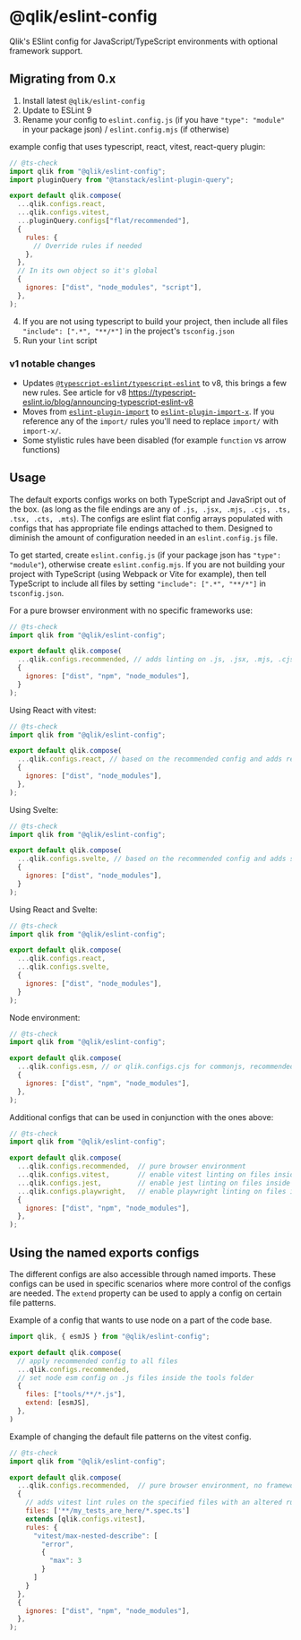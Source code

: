 <!-- prettier-ignore-start -->
# @qlik/eslint-config

Qlik's ESlint config for JavaScript/TypeScript environments with optional framework support.

## Migrating from 0.x

1. Install latest `@qlik/eslint-config`
2. Update to ESLint 9
3. Rename your config to `eslint.config.js` (if you have `"type": "module"` in your package json) / `eslint.config.mjs` (if otherwise)

example config that uses typescript, react, vitest, react-query plugin:

```js
// @ts-check
import qlik from "@qlik/eslint-config";
import pluginQuery from "@tanstack/eslint-plugin-query";

export default qlik.compose(
  ...qlik.configs.react,
  ...qlik.configs.vitest,
  ...pluginQuery.configs["flat/recommended"],
  {
    rules: {
      // Override rules if needed
    },
  },
  // In its own object so it's global
  {
    ignores: ["dist", "node_modules", "script"],
  },
);
```

4. If you are not using typescript to build your project, then include all files `"include": [".*", "**/*"]` in the project's `tsconfig.json`
5. Run your `lint` script

### v1 notable changes

- Updates [`@typescript-eslint/typescript-eslint`](https://github.com/typescript-eslint/typescript-eslint) to v8, this brings
a few new rules. See article for v8 <https://typescript-eslint.io/blog/announcing-typescript-eslint-v8>
- Moves from [`eslint-plugin-import`](https://github.com/import-js/eslint-plugin-import) to [`eslint-plugin-import-x`](https://github.com/un-ts/eslint-plugin-import-x).
If you reference any of the `import/` rules you'll need to replace `import/` with `import-x/`.
- Some stylistic rules have been disabled (for example `function` vs arrow functions)

## Usage

The default exports configs works on both TypeScript and JavaSript out of the box. (as long as the file endings are any of `.js, .jsx, .mjs, .cjs, .ts, .tsx, .cts, .mts`).
The configs are eslint flat config arrays populated with configs that has appropriate file endings attached to them. Designed
to diminish the amount of configuration needed in an `eslint.config.js` file.

To get started, create `eslint.config.js` (if your package json has `"type": "module"`), otherwise create `eslint.config.mjs`.
If you are not building your project with TypeScript (using Webpack or Vite for example), then tell TypeScript to include
all files by setting `"include": [".*", "**/*"]` in `tsconfig.json`.

For a pure browser environment with no specific frameworks use:

```js
// @ts-check
import qlik from "@qlik/eslint-config";

export default qlik.compose(
  ...qlik.configs.recommended, // adds linting on .js, .jsx, .mjs, .cjs, .ts, .tsx, .cts, .mts files. use for pure browser environment
  {
    ignores: ["dist", "npm", "node_modules"],
  }
);
```

Using React with vitest:

```js
// @ts-check
import qlik from "@qlik/eslint-config";

export default qlik.compose(
  ...qlik.configs.react, // based on the recommended config and adds react linting on .jsx and .tsx files
  {
    ignores: ["dist", "node_modules"],
  },
);
```

Using Svelte:

```js
// @ts-check
import qlik from "@qlik/eslint-config";

export default qlik.compose(
  ...qlik.configs.svelte, // based on the recommended config and adds svelte linting on .svelte files
  {
    ignores: ["dist", "node_modules"],
  }
);
```

Using React and Svelte:

```js
// @ts-check
import qlik from "@qlik/eslint-config";

export default qlik.compose(
  ...qlik.configs.react,
  ...qlik.configs.svelte,
  {
    ignores: ["dist", "node_modules"],
  }
);
```

Node environment:

```js
// @ts-check
import qlik from "@qlik/eslint-config";

export default qlik.compose(
  ...qlik.configs.esm, // or qlik.configs.cjs for commonjs, recommended config with node environment enabled
  {
    ignores: ["dist", "npm", "node_modules"],
  },
);
```

Additional configs that can be used in conjunction with the ones above:

```js
// @ts-check
import qlik from "@qlik/eslint-config";

export default qlik.compose(
  ...qlik.configs.recommended,  // pure browser environment
  ...qlik.configs.vitest,       // enable vitest linting on files inside __test(s)__ folder
  ...qlik.configs.jest,         // enable jest linting on files inside __test(s)__ folder, DON'T use together with vitest
  ...qlik.configs.playwright,   // enable playwright linting on files inside ./test(s) folder.
  {
    ignores: ["dist", "npm", "node_modules"],
  },
);
```

## Using the named exports configs

The different configs are also accessible through named imports. These configs can be used in specific scenarios where more
control of the configs are needed. The `extend` property can be used to apply a config on certain file patterns.

Example of a config that wants to use node on a part of the code base.

```js
import qlik, { esmJS } from "@qlik/eslint-config";

export default qlik.compose(
  // apply recommended config to all files
  ...qlik.configs.recommended,
  // set node esm config on .js files inside the tools folder
  {
    files: ["tools/**/*.js"],
    extend: [esmJS],
  },
)

```

Example of changing the default file patterns on the vitest config.

```js
// @ts-check
import qlik from "@qlik/eslint-config";

export default qlik.compose(
  ...qlik.configs.recommended,  // pure browser environment, no framework config added
  {
    // adds vitest lint rules on the specified files with an altered rule
    files: ['**/my_tests_are_here/*.spec.ts']
    extends [qlik.configs.vitest],
    rules: {
      "vitest/max-nested-describe": [
        "error",
        {
          "max": 3
        }
      ]
    }
  },
  {
    ignores: ["dist", "npm", "node_modules"],
  },
);
```

<!-- prettier-ignore-end -->
